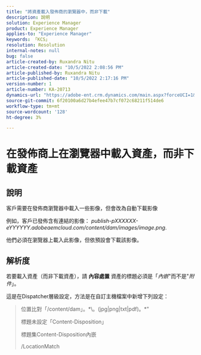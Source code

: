 ```yaml
---
title: "將資產載入發佈商的瀏覽器中，而非下載"
description: 說明
solution: Experience Manager
product: Experience Manager
applies-to: "Experience Manager"
keywords: 「KCS」
resolution: Resolution
internal-notes: null
bug: false
article-created-by: Ruxandra Nitu
article-created-date: "10/5/2022 2:08:56 PM"
article-published-by: Ruxandra Nitu
article-published-date: "10/5/2022 2:17:16 PM"
version-number: 1
article-number: KA-20713
dynamics-url: "https://adobe-ent.crm.dynamics.com/main.aspx?forceUCI=1&pagetype=entityrecord&etn=knowledgearticle&id=a7a6973c-b744-ed11-bba2-0022480869de"
source-git-commit: 6f20100a6d27b4efee47b7cf072c68211f514de6
workflow-type: tm+mt
source-wordcount: '128'
ht-degree: 3%

---
```


# 在發佈商上在瀏覽器中載入資產，而非下載資產

## 說明


客戶需要在發佈商瀏覽器中載入一些影像，但會改為自動下載影像

例如，客戶已發佈含有連結的影像： *publish-pXXXXXX-eYYYYYY.adobeaemcloud.com/content/dam/images/image.png*.

他們必須在瀏覽器上載入此影像，但依預設會下載該影像。


## 解析度


若要載入資產（而非下載資產），請 <b>內容處置</b> 資產的標題必須是「*內嵌*&quot;而不是&quot;*附件*」。

這是在Dispatcher層級設定，方法是在自訂主機檔案中新增下列設定：




> 位置比對「\/content\/dam」。\*\。(jpg|png|txt|pdf)。\*&quot;
> 
> 標題未設定「Content-Disposition」
> 
> 標題集Content-Disposition內嵌
> 
> /LocationMatch





